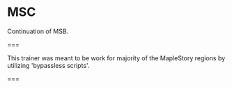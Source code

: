 MSC
===

Continuation of MSB.

===

This trainer was meant to be work for majority of the MapleStory regions by utilizing 'bypassless scripts'.

===


